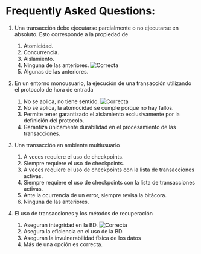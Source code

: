 Frequently Asked Questions:
========================

1.	Una transacción debe ejecutarse parcialmente o no ejecutarse en absoluto. Esto corresponde a la propiedad de
	1.	Atomicidad.
	2.	Concurrencia.
	3.	Aislamiento.
	4.	Ninguna de las anteriores. ![Correcta](http://www.webassign.net/manual/instructor_guide/images/correct_icon.png)
	5.	Algunas de las anteriores.

2.	En un entorno monousuario, la ejecución de una transacción utilizando el protocolo de hora de entrada
	1.	No se aplica, no tiene sentido. ![Correcta](http://www.webassign.net/manual/instructor_guide/images/correct_icon.png)
	2.	No se aplica, la atomocidad se cumple porque no hay fallos.
	3.	Permite tener garantizado el aislamiento exclusivamente por la definición del protocolo.
	4.	Garantiza únicamente durabilidad en el procesamiento de las transacciones.

3.	Una transacción en ambiente multiusuario
	1. A veces requiere el uso de checkpoints.
	2. Siempre requiere el uso de checkpoints.
	3. A veces requiere el uso de checkpoints con la lista de transacciones activas.
	4. Siempre requiere el uso de checkpoints con la lista de transacciones activas.
	5. Ante la ocurrencia de un error, siempre revisa la bitácora.
	6. Ninguna de las anteriores.

4.	El uso de transacciones y los métodos de recuperación
	1.	Aseguran integridad en la BD. ![Correcta](http://www.webassign.net/manual/instructor_guide/images/correct_icon.png)
	2.	Asegura la eficiencia en el uso de la BD.
	3.	Aseguran la invulnerabilidad física de los datos
	4.	Más de una opción es correcta.


